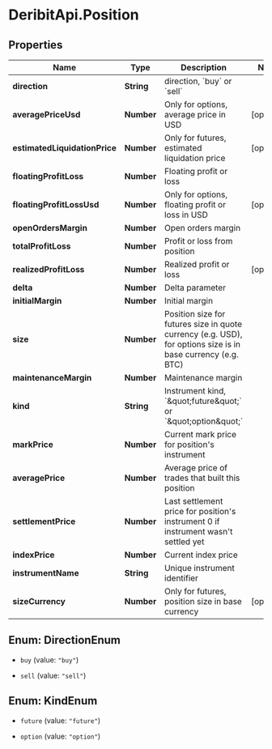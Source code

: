 # DeribitApi.Position

## Properties

Name | Type | Description | Notes
------------ | ------------- | ------------- | -------------
**direction** | **String** | direction, &#x60;buy&#x60; or &#x60;sell&#x60; | 
**averagePriceUsd** | **Number** | Only for options, average price in USD | [optional] 
**estimatedLiquidationPrice** | **Number** | Only for futures, estimated liquidation price | [optional] 
**floatingProfitLoss** | **Number** | Floating profit or loss | 
**floatingProfitLossUsd** | **Number** | Only for options, floating profit or loss in USD | [optional] 
**openOrdersMargin** | **Number** | Open orders margin | 
**totalProfitLoss** | **Number** | Profit or loss from position | 
**realizedProfitLoss** | **Number** | Realized profit or loss | [optional] 
**delta** | **Number** | Delta parameter | 
**initialMargin** | **Number** | Initial margin | 
**size** | **Number** | Position size for futures size in quote currency (e.g. USD), for options size is in base currency (e.g. BTC) | 
**maintenanceMargin** | **Number** | Maintenance margin | 
**kind** | **String** | Instrument kind, &#x60;\&quot;future\&quot;&#x60; or &#x60;\&quot;option\&quot;&#x60; | 
**markPrice** | **Number** | Current mark price for position&#39;s instrument | 
**averagePrice** | **Number** | Average price of trades that built this position | 
**settlementPrice** | **Number** | Last settlement price for position&#39;s instrument 0 if instrument wasn&#39;t settled yet | 
**indexPrice** | **Number** | Current index price | 
**instrumentName** | **String** | Unique instrument identifier | 
**sizeCurrency** | **Number** | Only for futures, position size in base currency | [optional] 



## Enum: DirectionEnum


* `buy` (value: `"buy"`)

* `sell` (value: `"sell"`)





## Enum: KindEnum


* `future` (value: `"future"`)

* `option` (value: `"option"`)




